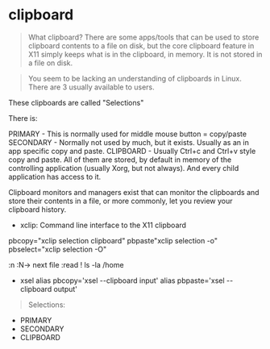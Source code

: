 clipboard
=========

> What clipboard? There are some apps/tools that can be used to store clipboard contents to a file on disk, but the core clipboard feature in X11 simply keeps what is in the clipboard, in memory. It is not stored in a file on disk.


> You seem to be lacking an understanding of clipboards in Linux. There are 3 usually available to users.

These clipboards are called "Selections"

There is:

PRIMARY - This is normally used for middle mouse button = copy/paste
SECONDARY - Normally not used by much, but it exists. Usually as an in app specific copy and paste.
CLIPBOARD - Usually Ctrl+c and Ctrl+v style copy and paste.
All of them are stored, by default in memory of the controlling application (usually Xorg, but not always). And every child application has access to it.

Clipboard monitors and managers exist that can monitor the clipboards and store their contents in a file, or more commonly, let you review your clipboard history.





- xclip: Command line interface to the X11 clipboard

pbcopy="xclip selection clipboard"
pbpaste"xclip selection -o"
pbselect="xclip selection -O"

:n :N-> next file
:read ! ls -la /home


- xsel
alias pbcopy='xsel --clipboard input'
alias pbpaste='xsel --clipboard output'



> Selections:
- PRIMARY
- SECONDARY
- CLIPBOARD